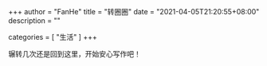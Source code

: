 +++
author = "FanHe"
title = "转圈圈"
date = "2021-04-05T21:20:55+08:00"
description = ""

categories = [
    "生活"
]
+++


辗转几次还是回到这里，开始安心写作吧！